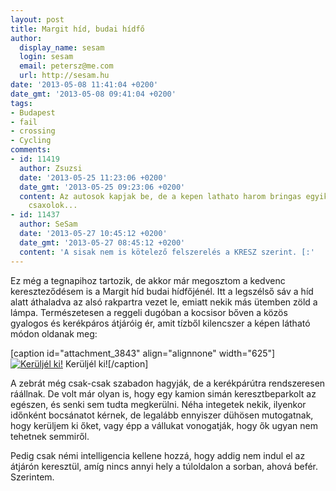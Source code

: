 ```yaml
---
layout: post
title: Margit híd, budai hídfő
author:
  display_name: sesam
  login: sesam
  email: petersz@me.com
  url: http://sesam.hu
date: '2013-05-08 11:41:04 +0200'
date_gmt: '2013-05-08 09:41:04 +0200'
tags:
- Budapest
- fail
- crossing
- Cycling
comments:
- id: 11419
  author: Zsuzsi
  date: '2013-05-25 11:23:06 +0200'
  date_gmt: '2013-05-25 09:23:06 +0200'
  content: Az autosok kapjak be, de a kepen lathato harom bringas egyiken sincs sisak,
    csaxolok...
- id: 11437
  author: SeSam
  date: '2013-05-27 10:45:12 +0200'
  date_gmt: '2013-05-27 08:45:12 +0200'
  content: 'A sisak nem is kötelező felszerelés a KRESZ szerint. [:'
---
```


Ez még a tegnapihoz tartozik, de akkor már megosztom a kedvenc kereszteződésem is a Margit híd budai hídfőjénél. Itt a legszélső sáv a híd alatt áthaladva az alsó rakpartra vezet le, emiatt nekik más ütemben zöld a lámpa. Természetesen a reggeli dugóban a kocsisor bőven a közös gyalogos és kerékpáros átjáróig ér, amit tízből kilencszer a képen látható módon oldanak meg:

[caption id="attachment_3843" align="alignnone" width="625"][![Kerüljél ki!](http://sesam.hu/wp-content/uploads/2013/05/Photo-346-e1368005929802-1024x768.jpeg)](http://sesam.hu/wp-content/uploads/2013/05/Photo-346-e1368005929802.jpeg) Kerüljél ki![/caption]

A zebrát még csak-csak szabadon hagyják, de a kerékpárútra rendszeresen ráállnak. De volt már olyan is, hogy egy kamion simán keresztbeparkolt az egészen, és senki sem tudta megkerülni. Néha integetek nekik, ilyenkor időnként bocsánatot kérnek, de legalább ennyiszer dühösen mutogatnak, hogy kerüljem ki őket, vagy épp a vállukat vonogatják, hogy ők ugyan nem tehetnek semmiről.

Pedig csak némi intelligencia kellene hozzá, hogy addig nem indul el az átjárón keresztül, amíg nincs annyi hely a túloldalon a sorban, ahová befér. Szerintem.

